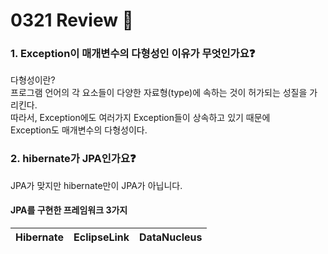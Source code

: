# 0321 Review 📖

### 1. Exception이 매개변수의 다형성인 이유가 무엇인가요❓
다형성이란? <br> 
프로그램 언어의 각 요소들이 다양한 자료형(type)에 속하는 것이 허가되는 성질을 가리킨다.<br>
따라서, Exception에도 여러가지 Exception들이 상속하고 있기 때문에<br> 
Exception도 매개변수의 다형성이다. 


### 2. hibernate가 JPA인가요❓
JPA가 맞지만 hibernate만이 JPA가 아닙니다.
<br>

#### JPA를 구현한 프레임워크 3가지

| Hibernate | EclipseLink | DataNucleus  |
| -----|-------------|--------------|
